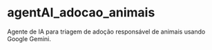 # agentAI_adocao_animais
Agente de IA para triagem de adoção responsável de animais usando Google Gemini.
